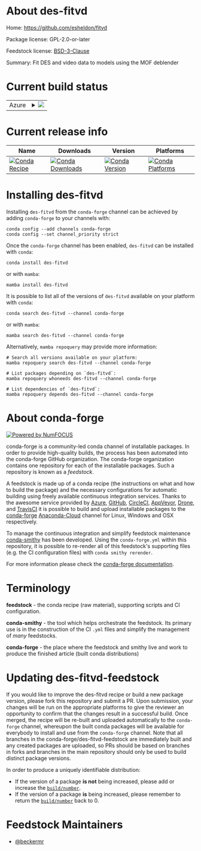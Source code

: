 About des-fitvd
===============

Home: https://github.com/esheldon/fitvd

Package license: GPL-2.0-or-later

Feedstock license: [BSD-3-Clause](https://github.com/conda-forge/des-fitvd-feedstock/blob/main/LICENSE.txt)

Summary: Fit DES and video data to models using the MOF deblender

Current build status
====================


<table>
    
  <tr>
    <td>Azure</td>
    <td>
      <details>
        <summary>
          <a href="https://dev.azure.com/conda-forge/feedstock-builds/_build/latest?definitionId=17693&branchName=main">
            <img src="https://dev.azure.com/conda-forge/feedstock-builds/_apis/build/status/des-fitvd-feedstock?branchName=main">
          </a>
        </summary>
        <table>
          <thead><tr><th>Variant</th><th>Status</th></tr></thead>
          <tbody><tr>
              <td>linux_64_python3.7.____cpython</td>
              <td>
                <a href="https://dev.azure.com/conda-forge/feedstock-builds/_build/latest?definitionId=17693&branchName=main">
                  <img src="https://dev.azure.com/conda-forge/feedstock-builds/_apis/build/status/des-fitvd-feedstock?branchName=main&jobName=linux&configuration=linux_64_python3.7.____cpython" alt="variant">
                </a>
              </td>
            </tr><tr>
              <td>linux_64_python3.8.____cpython</td>
              <td>
                <a href="https://dev.azure.com/conda-forge/feedstock-builds/_build/latest?definitionId=17693&branchName=main">
                  <img src="https://dev.azure.com/conda-forge/feedstock-builds/_apis/build/status/des-fitvd-feedstock?branchName=main&jobName=linux&configuration=linux_64_python3.8.____cpython" alt="variant">
                </a>
              </td>
            </tr><tr>
              <td>linux_64_python3.9.____cpython</td>
              <td>
                <a href="https://dev.azure.com/conda-forge/feedstock-builds/_build/latest?definitionId=17693&branchName=main">
                  <img src="https://dev.azure.com/conda-forge/feedstock-builds/_apis/build/status/des-fitvd-feedstock?branchName=main&jobName=linux&configuration=linux_64_python3.9.____cpython" alt="variant">
                </a>
              </td>
            </tr><tr>
              <td>osx_64_python3.7.____cpython</td>
              <td>
                <a href="https://dev.azure.com/conda-forge/feedstock-builds/_build/latest?definitionId=17693&branchName=main">
                  <img src="https://dev.azure.com/conda-forge/feedstock-builds/_apis/build/status/des-fitvd-feedstock?branchName=main&jobName=osx&configuration=osx_64_python3.7.____cpython" alt="variant">
                </a>
              </td>
            </tr><tr>
              <td>osx_64_python3.8.____cpython</td>
              <td>
                <a href="https://dev.azure.com/conda-forge/feedstock-builds/_build/latest?definitionId=17693&branchName=main">
                  <img src="https://dev.azure.com/conda-forge/feedstock-builds/_apis/build/status/des-fitvd-feedstock?branchName=main&jobName=osx&configuration=osx_64_python3.8.____cpython" alt="variant">
                </a>
              </td>
            </tr><tr>
              <td>osx_64_python3.9.____cpython</td>
              <td>
                <a href="https://dev.azure.com/conda-forge/feedstock-builds/_build/latest?definitionId=17693&branchName=main">
                  <img src="https://dev.azure.com/conda-forge/feedstock-builds/_apis/build/status/des-fitvd-feedstock?branchName=main&jobName=osx&configuration=osx_64_python3.9.____cpython" alt="variant">
                </a>
              </td>
            </tr>
          </tbody>
        </table>
      </details>
    </td>
  </tr>
</table>

Current release info
====================

| Name | Downloads | Version | Platforms |
| --- | --- | --- | --- |
| [![Conda Recipe](https://img.shields.io/badge/recipe-des--fitvd-green.svg)](https://anaconda.org/conda-forge/des-fitvd) | [![Conda Downloads](https://img.shields.io/conda/dn/conda-forge/des-fitvd.svg)](https://anaconda.org/conda-forge/des-fitvd) | [![Conda Version](https://img.shields.io/conda/vn/conda-forge/des-fitvd.svg)](https://anaconda.org/conda-forge/des-fitvd) | [![Conda Platforms](https://img.shields.io/conda/pn/conda-forge/des-fitvd.svg)](https://anaconda.org/conda-forge/des-fitvd) |

Installing des-fitvd
====================

Installing `des-fitvd` from the `conda-forge` channel can be achieved by adding `conda-forge` to your channels with:

```
conda config --add channels conda-forge
conda config --set channel_priority strict
```

Once the `conda-forge` channel has been enabled, `des-fitvd` can be installed with `conda`:

```
conda install des-fitvd
```

or with `mamba`:

```
mamba install des-fitvd
```

It is possible to list all of the versions of `des-fitvd` available on your platform with `conda`:

```
conda search des-fitvd --channel conda-forge
```

or with `mamba`:

```
mamba search des-fitvd --channel conda-forge
```

Alternatively, `mamba repoquery` may provide more information:

```
# Search all versions available on your platform:
mamba repoquery search des-fitvd --channel conda-forge

# List packages depending on `des-fitvd`:
mamba repoquery whoneeds des-fitvd --channel conda-forge

# List dependencies of `des-fitvd`:
mamba repoquery depends des-fitvd --channel conda-forge
```


About conda-forge
=================

[![Powered by
NumFOCUS](https://img.shields.io/badge/powered%20by-NumFOCUS-orange.svg?style=flat&colorA=E1523D&colorB=007D8A)](https://numfocus.org)

conda-forge is a community-led conda channel of installable packages.
In order to provide high-quality builds, the process has been automated into the
conda-forge GitHub organization. The conda-forge organization contains one repository
for each of the installable packages. Such a repository is known as a *feedstock*.

A feedstock is made up of a conda recipe (the instructions on what and how to build
the package) and the necessary configurations for automatic building using freely
available continuous integration services. Thanks to the awesome service provided by
[Azure](https://azure.microsoft.com/en-us/services/devops/), [GitHub](https://github.com/),
[CircleCI](https://circleci.com/), [AppVeyor](https://www.appveyor.com/),
[Drone](https://cloud.drone.io/welcome), and [TravisCI](https://travis-ci.com/)
it is possible to build and upload installable packages to the
[conda-forge](https://anaconda.org/conda-forge) [Anaconda-Cloud](https://anaconda.org/)
channel for Linux, Windows and OSX respectively.

To manage the continuous integration and simplify feedstock maintenance
[conda-smithy](https://github.com/conda-forge/conda-smithy) has been developed.
Using the ``conda-forge.yml`` within this repository, it is possible to re-render all of
this feedstock's supporting files (e.g. the CI configuration files) with ``conda smithy rerender``.

For more information please check the [conda-forge documentation](https://conda-forge.org/docs/).

Terminology
===========

**feedstock** - the conda recipe (raw material), supporting scripts and CI configuration.

**conda-smithy** - the tool which helps orchestrate the feedstock.
                   Its primary use is in the construction of the CI ``.yml`` files
                   and simplify the management of *many* feedstocks.

**conda-forge** - the place where the feedstock and smithy live and work to
                  produce the finished article (built conda distributions)


Updating des-fitvd-feedstock
============================

If you would like to improve the des-fitvd recipe or build a new
package version, please fork this repository and submit a PR. Upon submission,
your changes will be run on the appropriate platforms to give the reviewer an
opportunity to confirm that the changes result in a successful build. Once
merged, the recipe will be re-built and uploaded automatically to the
`conda-forge` channel, whereupon the built conda packages will be available for
everybody to install and use from the `conda-forge` channel.
Note that all branches in the conda-forge/des-fitvd-feedstock are
immediately built and any created packages are uploaded, so PRs should be based
on branches in forks and branches in the main repository should only be used to
build distinct package versions.

In order to produce a uniquely identifiable distribution:
 * If the version of a package **is not** being increased, please add or increase
   the [``build/number``](https://docs.conda.io/projects/conda-build/en/latest/resources/define-metadata.html#build-number-and-string).
 * If the version of a package **is** being increased, please remember to return
   the [``build/number``](https://docs.conda.io/projects/conda-build/en/latest/resources/define-metadata.html#build-number-and-string)
   back to 0.

Feedstock Maintainers
=====================

* [@beckermr](https://github.com/beckermr/)

